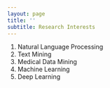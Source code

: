 ```yaml
---
layout: page
title: ''
subtitle: Research Interests
---
```


1. Natural Language Processing
2. Text Mining
3. Medical Data Mining
4. Machine Learning
5. Deep Learning

